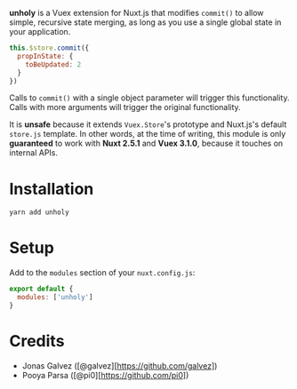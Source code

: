 **unholy** is a Vuex extension for Nuxt.js that modifies `commit()` to allow
simple, recursive state merging, as long as you use a single global state in 
your application.

```js
this.$store.commit({
  propInState: {
  	toBeUpdated: 2
  }
})
```

Calls to `commit()` with a single object parameter will trigger this 
functionality. Calls with more arguments will trigger the original functionality.

It is **unsafe** because it extends `Vuex.Store`'s prototype and Nuxt.js's 
default `store.js` template. In other words, at the time of writing, this module
is only **guaranteed** to work with **Nuxt 2.5.1** and **Vuex 3.1.0**, because
it touches on internal APIs.

# Installation

```sh
yarn add unholy
```

# Setup

Add to the `modules` section of your `nuxt.config.js`:

```js
export default {
  modules: ['unholy']
}
```

# Credits

- Jonas Galvez ([@galvez][https://github.com/galvez])
- Pooya Parsa ([@pi0][https://github.com/pi0])
